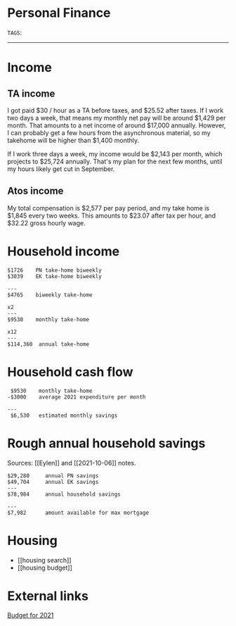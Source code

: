 # Personal Finance
`TAGS`: 

---
# Income
## TA income
I got paid $30 / hour as a TA before taxes, and $25.52 after taxes. If I work two days a week, that means my monthly net pay will be around $1,429 per month. That amounts to a net income of around $17,000 annually. However, I can probably get a few hours from the asynchronous material, so my takehome will be higher than $1,400 monthly. 

If I work three days a week, my income would be $2,143 per month, which projects to $25,724 annually. That's my plan for the next few months, until my hours likely get cut in September. 

## Atos income
My total compensation is $2,577 per pay period, and my take home is $1,845 every two weeks. This amounts to $23.07 after tax per hour, and $32.22 gross hourly wage. 

# Household income
```
$1726    PN take-home biweekly
$3039    EK take-home biweekly

---
$4765    biweekly take-home

x2
---
$9530    monthly take-home   

x12
---
$114,360  annual take-home
```

# Household cash flow
```
 $9530    monthly take-home
-$3000    average 2021 expenditure per month

---
 $6,530   estimated monthly savings
```

# Rough annual household savings
Sources: [[Eylen]] and [[2021-10-06]] notes. 

```
$29,280		annual PN savings
$49,704		annual EK savings
---
$78,984		annual household savings

---
$7,982		amount available for max mortgage
```

# Housing
- [[housing search]]
- [[housing budget]]


# External links
[Budget for 2021](https://docs.google.com/spreadsheets/d/1snf2msQEbKAxH8Fn7uXajTJs50ADfGZagkk9GrqNgC8/edit#gid=0)

